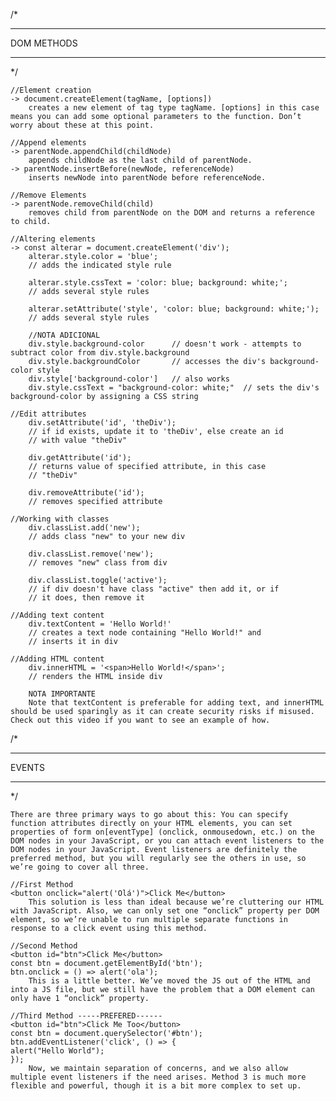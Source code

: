 /*
******************************************************
DOM METHODS
******************************************************
*/

    //Element creation
    -> document.createElement(tagName, [options])
        creates a new element of tag type tagName. [options] in this case means you can add some optional parameters to the function. Don’t worry about these at this point.

    //Append elements
    -> parentNode.appendChild(childNode)
        appends childNode as the last child of parentNode.
    -> parentNode.insertBefore(newNode, referenceNode)
        inserts newNode into parentNode before referenceNode.

    //Remove Elements
    -> parentNode.removeChild(child)
        removes child from parentNode on the DOM and returns a reference to child.

    //Altering elements
    -> const alterar = document.createElement('div');
        alterar.style.color = 'blue';                                      
        // adds the indicated style rule

        alterar.style.cssText = 'color: blue; background: white;';          
        // adds several style rules

        alterar.setAttribute('style', 'color: blue; background: white;');    
        // adds several style rules

        //NOTA ADICIONAL
        div.style.background-color      // doesn't work - attempts to subtract color from div.style.background
        div.style.backgroundColor       // accesses the div's background-color style
        div.style['background-color']   // also works
        div.style.cssText = "background-color: white;"  // sets the div's background-color by assigning a CSS string

    //Edit attributes
        div.setAttribute('id', 'theDiv');                              
        // if id exists, update it to 'theDiv', else create an id
        // with value "theDiv"

        div.getAttribute('id');                                        
        // returns value of specified attribute, in this case
        // "theDiv"

        div.removeAttribute('id');                                     
        // removes specified attribute

    //Working with classes
        div.classList.add('new');                                      
        // adds class "new" to your new div

        div.classList.remove('new');                                   
        // removes "new" class from div

        div.classList.toggle('active');                                
        // if div doesn't have class "active" then add it, or if
        // it does, then remove it

    //Adding text content
        div.textContent = 'Hello World!'                               
        // creates a text node containing "Hello World!" and
        // inserts it in div

    //Adding HTML content
        div.innerHTML = '<span>Hello World!</span>';                   
        // renders the HTML inside div

        NOTA IMPORTANTE
        Note that textContent is preferable for adding text, and innerHTML should be used sparingly as it can create security risks if misused. Check out this video if you want to see an example of how.
    



/*
******************************************************
EVENTS
******************************************************
*/

    There are three primary ways to go about this: You can specify function attributes directly on your HTML elements, you can set properties of form on[eventType] (onclick, onmousedown, etc.) on the DOM nodes in your JavaScript, or you can attach event listeners to the DOM nodes in your JavaScript. Event listeners are definitely the preferred method, but you will regularly see the others in use, so we’re going to cover all three.

    //First Method
    <button onclick="alert('Olá')">Click Me</button>
        This solution is less than ideal because we’re cluttering our HTML with JavaScript. Also, we can only set one “onclick” property per DOM element, so we’re unable to run multiple separate functions in response to a click event using this method.
    
    //Second Method
    <button id="btn">Click Me</button>
    const btn = document.getElementById('btn');
    btn.onclick = () => alert('ola');
        This is a little better. We’ve moved the JS out of the HTML and into a JS file, but we still have the problem that a DOM element can only have 1 “onclick” property.

    //Third Method -----PREFERED------
    <button id="btn">Click Me Too</button>
    const btn = document.querySelector('#btn');
    btn.addEventListener('click', () => {
    alert("Hello World");
    });
        Now, we maintain separation of concerns, and we also allow multiple event listeners if the need arises. Method 3 is much more flexible and powerful, though it is a bit more complex to set up.

    

